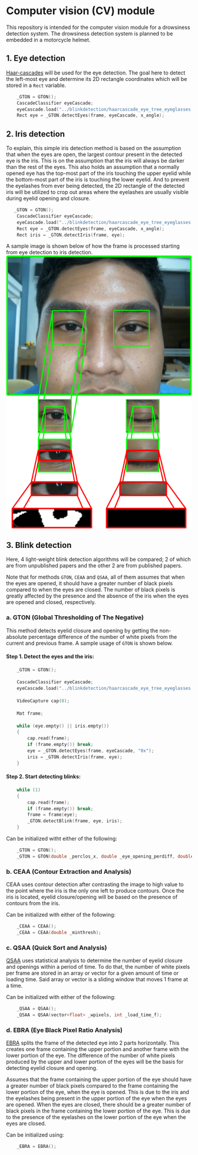 # Computer vision (CV) module
This repository is intended for the computer vision module for a drowsiness detection system. The drowsiness detection system is planned to be embedded in a motorcycle helmet.

## 1. Eye detection
[Haar-cascades](https://medium.com/analytics-vidhya/haar-cascades-explained-38210e57970d) will be used for the eye detection. The goal here to detect the left-most eye and determine its 2D rectangle coordinates which will be stored in a ```Rect``` variable.
```c++
    _GTON = GTON();
    CascadeClassifier eyeCascade;
    eyeCascade.load("../blinkdetection/haarcascade_eye_tree_eyeglasses.xml");
    Rect eye = _GTON.detectEyes(frame, eyeCascade, x_angle);
```
## 2. Iris detection
To explain, this simple iris detection method is based on the assumption that when the eyes are open, the largest contour present in the detected eye is the iris. This is on the assumption that the iris will always be darker than the rest of the eyes. This also holds an assumption that a normally opened eye has the top-most part of the iris touching the upper eyelid while the bottom-most part of the iris is touching the lower eyelid. And to prevent the eyelashes from ever being detected, the 2D rectangle of the detected iris will be utilized to crop out areas where the eyelashes are usually visible during eyelid opening and closure.
```c++
   _GTON = GTON();
    CascadeClassifier eyeCascade;
    eyeCascade.load("../blinkdetection/haarcascade_eye_tree_eyeglasses.xml");
    Rect eye = _GTON.detectEyes(frame, eyeCascade, x_angle);
    Rect iris = _GTON.detectIris(frame, eye);
```
A sample image is shown below of how the frame is processed starting from eye detection to iris detection.
![sample](/etc/sample.png)

## 3. Blink detection
Here, 4 light-weight blink detection algorithms will be compared; 2 of which are from unpublished papers and the other 2 are from published papers.

Note that for methods `GTON`, `CEAA` and `QSAA`, all of them assumes that when the eyes are opened, it should have a greater number of black pixels compared to when the eyes are closed. The number of black pixels is greatly affected by the presence and the absence of the iris when the eyes are opened and closed, respectively.

### a. GTON (Global Thresholding of The Negative)
This method detects eyelid closure and opening by getting the non-absolute percentage difference of the number of white pixels from the current and previous frame. A sample usage of `GTON` is shown below.

#### Step 1. Detect the eyes and the iris:
```c++
    _GTON = GTON();
    
    CascadeClassifier eyeCascade;
    eyeCascade.load("../blinkdetection/haarcascade_eye_tree_eyeglasses.xml");
    
    VideoCapture cap(0);
    
    Mat frame;
    
    while (eye.empty() || iris.empty())
    {
        cap.read(frame);
        if (frame.empty()) break;
        eye = _GTON.detectEyes(frame, eyeCascade, "0x");
        iris = _GTON.detectIris(frame, eye);
    }
```
#### Step 2. Start detecting blinks:
```c++
    while (1)
    {
        cap.read(frame);
        if (frame.empty()) break;
        frame = frame(eye);
        _GTON.detectBlink(frame, eye, iris);
    }
```
Can be initialized witht either of the following:
```c++
    _GTON = GTON();
    _GTON = GTON(double _perclos_x, double _eye_opening_perdiff, double _eye_closure_perdiff)
```

### b. CEAA (Contour Extraction and Analysis)
CEAA uses contour detection after contrasting the image to high value to the point where the iris is the only one left to produce contours. Once the iris is located, eyelid closure/opening will be based on the presence of contours from the iris.

Can be initialized with either of the following:
```c++
    _CEAA = CEAA();
    _CEAA = CEAA(double _minthresh);
```

### c. QSAA (Quick Sort and Analysis)
[QSAA](https://ieeexplore.ieee.org/abstract/document/7545182/) uses statistical analysis to determine the number of eyelid closure and openings within a period of time. To do that, the number of white pixels per frame are stored in an array or vector for a given amount of time or loading time. Said array or vector is a sliding window that moves 1 frame at a time. 

Can be initialized with either of the following:
```c++
    _QSAA = QSAA();
    _QSAA = QSAA(vector<float> _wpixels, int _load_time_f);
```

### d. EBRA (Eye Black Pixel Ratio Analysis)
[EBRA](https://www.ncbi.nlm.nih.gov/pmc/articles/PMC6174048/) splits the frame of the detected eye into 2 parts horizontally. This creates one frame containing the upper portion and another frame with the lower portion of the eye. The difference of the number of white pixels produced by the upper and lower portion of the eyes will be the basis for detecting eyelid closure and opening.

Assumes that the frame containing the upper portion of the eye should have a greater number of black pixels compared to the frame containing the lower portion of the eye, when the eye is opened. This is due to the iris and the eyelashes being present in the upper portion of the eye when the eyes are opened. When the eyes are closed, there should be a greater number of black pixels in the frame containing the lower portion of the eye. This is due to the presence of the eyelashes on the lower portion of the eye when the eyes are closed.

Can be initialized using:
```c++
    _EBRA = EBRA();
```
